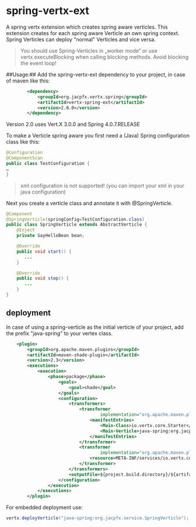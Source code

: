 spring-vertx-ext
================

A spring vertx extension which creates spring aware verticles. This extension creates for each spring aware Verticle an own spring context.
Spring Verticles can deploy "normal" Verticles and vice versa.
> You should use Spring-Verticles in „worker mode“ or use vertx.executeBlocking when calling blocking methods. Avoid blocking the event loop!

##Usage:##
Add the spring-vertx-ext dependency to your project, in case of maven like this:
```xml
        <dependency>
            <groupId>org.jacpfx.vertx.spring</groupId>
            <artifactId>vertx-spring-ext</artifactId>
            <version>2.0.0</version>
        </dependency>
 ```

Version 2.0 uses Vert.X 3.0.0 and Spring 4.0.7.RELEASE



To make a Verticle spring aware you first need a (Java) Spring configuration class like this:
```java
@Configuration
@ComponentScan
public class TestConfiguration {
…
}
 ```
> xml configuration is not supported! (you can import your xml in your java configuration)
 
Next you create a verticle class and annotate it with @SpringVerticle.

```java
@Component
@SpringVerticle(springConfig=TestConfiguration.class)
public class SpringVerticle extends AbstractVerticle {
    @Inject
    private SayHelloBean bean;

    @Override
    public void start() {
       ...
    }

    @Override
    public void stop() {
       ...
    }
}

 ```


## deployment ##

In case of using a spring-verticle as the initial verticle of your project, add the prefix "java-spring" to your vertex class.
```xml
    <plugin>
        <groupId>org.apache.maven.plugins</groupId>
        <artifactId>maven-shade-plugin</artifactId>
        <version>2.3</version>
        <executions>
            <execution>
                <phase>package</phase>
                    <goals>
                        <goal>shade</goal>
                    </goals>
                    <configuration>
                        <transformers>
                            <transformer
                                    implementation="org.apache.maven.plugins.shade.resource.ManifestResourceTransformer">
                                <manifestEntries>
                                    <Main-Class>io.vertx.core.Starter</Main-Class>
                                    <Main-Verticle>java-spring:org.jacpfx.service.SpringVerticle</Main-Verticle>
                                </manifestEntries>
                            </transformer>
                            <transformer
                                    implementation="org.apache.maven.plugins.shade.resource.AppendingTransformer">
                                <resource>META-INF/services/io.vertx.core.spi.VerticleFactory</resource>
                            </transformer>
                        </transformers>
                        <outputFile>${project.build.directory}/${artifactId}-${version}-fat.jar</outputFile>
                    </configuration>
                </execution>
            </executions>
        </plugin>

  ```
  
  For embedded deployment use:
  ```java
  vertx.deployVerticle("java-spring:org.jacpfx.service.SpringVerticle"); 
  ```
  